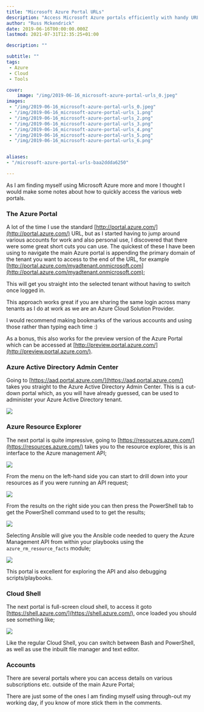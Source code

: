 ```yaml
---
title: "Microsoft Azure Portal URLs"
description: "Access Microsoft Azure portals efficiently with handy URLs for Azure, Azure Active Directory, Resource Explorer, and Cloud Shell."
author: "Russ Mckendrick"
date: 2019-06-16T00:00:00.000Z
lastmod: 2021-07-31T12:35:25+01:00

description: ""

subtitle: ""
tags:
 - Azure
 - Cloud
 - Tools

cover:
    image: "/img/2019-06-16_microsoft-azure-portal-urls_0.jpeg" 
images:
 - "/img/2019-06-16_microsoft-azure-portal-urls_0.jpeg"
 - "/img/2019-06-16_microsoft-azure-portal-urls_1.png"
 - "/img/2019-06-16_microsoft-azure-portal-urls_2.png"
 - "/img/2019-06-16_microsoft-azure-portal-urls_3.png"
 - "/img/2019-06-16_microsoft-azure-portal-urls_4.png"
 - "/img/2019-06-16_microsoft-azure-portal-urls_5.png"
 - "/img/2019-06-16_microsoft-azure-portal-urls_6.png"


aliases:
- "/microsoft-azure-portal-urls-baa2ddda6250"

---
```


As I am finding myself using Microsoft Azure more and more I thought I would make some notes about how to quickly access the various web portals.

### The Azure Portal

A lot of the time I use the standard [http://portal.azure.com/](http://portal.azure.com/) URL, but as I started having to jump around various accounts for work and also personal use, I discovered that there were some great short cuts you can use. The quickest of these I have been using to navigate the main Azure portal is appending the primary domain of the tenant you want to access to the end of the URL, for example [http://portal.azure.com/myadtenant.onmicrosoft.com](http://portal.azure.com/myadtenant.onmicrosoft.com);

This will get you straight into the selected tenant without having to switch once logged in.

This approach works great if you are sharing the same login across many tenants as I do at work as we are an Azure Cloud Solution Provider.

I would recommend making bookmarks of the various accounts and using those rather than typing each time :)

As a bonus, this also works for the preview version of the Azure Portal which can be accessed at [http://preview.portal.azure.com/](http://preview.portal.azure.com/).

### Azure Active Directory Admin Center

Going to [https://aad.portal.azure.com/](https://aad.portal.azure.com/) takes you straight to the Azure Active Directory Admin Center. This is a cut-down portal which, as you will have already guessed, can be used to administer your Azure Active Directory tenant.

![](/img/2019-06-16_microsoft-azure-portal-urls_1.png)

### Azure Resource Explorer

The next portal is quite impressive, going to [https://resources.azure.com/](https://resources.azure.com/) takes you to the resource explorer, this is an interface to the Azure management API;

![](/img/2019-06-16_microsoft-azure-portal-urls_2.png)

From the menu on the left-hand side you can start to drill down into your resources as if you were running an API request;

![](/img/2019-06-16_microsoft-azure-portal-urls_3.png)

From the results on the right side you can then press the PowerShell tab to get the PowerShell command used to to get the results;

![](/img/2019-06-16_microsoft-azure-portal-urls_4.png)

Selecting Ansible will give you the Ansible code needed to query the Azure Management API from within your playbooks using the `azure_rm_resource_facts` module;

![](/img/2019-06-16_microsoft-azure-portal-urls_5.png)

This portal is excellent for exploring the API and also debugging scripts/playbooks.

### Cloud Shell

The next portal is full-screen cloud shell, to access it goto [https://shell.azure.com/](https://shell.azure.com/), once loaded you should see something like;

![](/img/2019-06-16_microsoft-azure-portal-urls_6.png)

Like the regular Cloud Shell, you can switch between Bash and PowerShell, as well as use the inbuilt file manager and text editor.

### Accounts

There are several portals where you can access details on various subscriptions etc. outside of the main Azure Portal;

There are just some of the ones I am finding myself using through-out my working day, if you know of more stick them in the comments.
